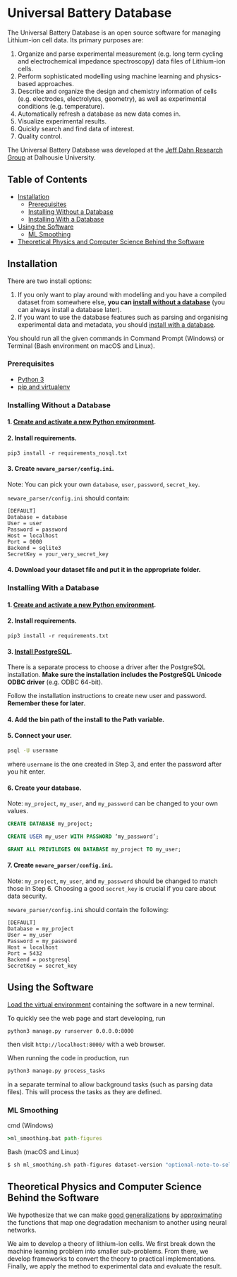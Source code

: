 # Universal Battery Database

The Universal Battery Database is an open source software for managing Lithium-ion cell data. Its primary purposes are:
1. Organize and parse experimental measurement (e.g. long term cycling and electrochemical impedance spectroscopy) data files of Lithium-ion cells.
2. Perform sophisticated modelling using machine learning and physics-based approaches.
3. Describe and organize the design and chemistry information of cells (e.g. electrodes, electrolytes, geometry), as well as experimental conditions (e.g. temperature).
4. Automatically refresh a database as new data comes in.
5. Visualize experimental results.
6. Quickly search and find data of interest.
7. Quality control.

The Universal Battery Database was developed at the [Jeff Dahn Research Group](https://www.dal.ca/diff/dahn/about.html) at Dalhousie University.

## Table of Contents

- [Installation](#installation)
  * [Prerequisites](#prerequisites)
  * [Installing Without a Database](#installing-without-a-database)
  * [Installing With a Database](#installing-with-a-database)
- [Using the Software](#using-the-software)
  * [ML Smoothing](#ml-smoothing)
- [Theoretical Physics and Computer Science Behind the Software](#theoretical-physics-and-computer-science-behind-the-software)

## Installation

There are two install options:
1. If you only want to play around with modelling and you have a compiled dataset from somewhere else, __you can [install without a database](#without-database-install)__ (you can always install a database later).
2. If you want to use the database features such as parsing and organising experimental data and metadata, you should [install with a database](#with-database-install).

You should run all the given commands in Command Prompt (Windows) or Terminal (Bash environment on macOS and Linux).

### Prerequisites

- [Python 3](https://www.python.org/downloads/)
- [pip and virtualenv](https://packaging.python.org/guides/installing-using-pip-and-virtual-environments/)

### Installing Without a Database

#### 1. [Create and activate a new Python environment](https://github.com/Samuel-Buteau/universal-battery-database/wiki/Creating-and-activating-a-new-Python-environment.).

#### 2. Install requirements.
```
pip3 install -r requirements_nosql.txt
```

#### 3. Create `neware_parser/config.ini`.

Note: You can pick your own `database`, `user`, `password`, `secret_key`.

`neware_parser/config.ini` should contain:

```
[DEFAULT]
Database = database
User = user
Password = password
Host = localhost
Port = 0000
Backend = sqlite3
SecretKey = your_very_secret_key
```

#### 4. Download your dataset file and put it in the appropriate folder.


### Installing With a Database

#### 1. [Create and activate a new Python environment](https://github.com/Samuel-Buteau/universal-battery-database/wiki/Creating-and-activating-a-new-Python-environment.).

#### 2. Install requirements.
```
pip3 install -r requirements.txt
```

#### 3. [Install PostgreSQL](https://www.2ndquadrant.com/en/blog/pginstaller-install-postgresql/).

There is a separate process to choose a driver after the PostgreSQL installation. **Make sure the installation includes the PostgreSQL Unicode ODBC driver** (e.g. ODBC 64-bit).

Follow the installation instructions to create new user and password. **Remember these for later**.

#### 4. Add the bin path of the install to the Path variable.

#### 5. Connect your user.
```bash
psql -U username
```
where `username` is the one created in Step 3, and enter the password after you hit enter.

#### 6. Create your database.

Note: `my_project`, `my_user`, and `my_password` can be changed to your own values.

```sql
CREATE DATABASE my_project;

CREATE USER my_user WITH PASSWORD ‘my_password’;

GRANT ALL PRIVILEGES ON DATABASE my_project TO my_user;
```

#### 7. Create `neware_parser/config.ini`.

Note:  `my_project`, `my_user`, and `my_password` should be changed to match those in Step 6. Choosing a good `secret_key` is crucial if you care about data security.

`neware_parser/config.ini` should contain the following:

```
[DEFAULT]
Database = my_project
User = my_user
Password = my_password
Host = localhost
Port = 5432
Backend = postgresql
SecretKey = secret_key
```

## Using the Software

[Load the virtual environment](https://github.com/Samuel-Buteau/universal-battery-database/wiki/Loading-a-Python-environment.) containing the software in a new terminal.

To quickly see the web page and start developing, run
```
python3 manage.py runserver 0.0.0.0:8000
```
then visit `http://localhost:8000/` with a web browser.

When running the code in production, run
```bash
python3 manage.py process_tasks
```
in a separate terminal to allow background tasks (such as parsing data files). This will process the tasks as they are defined.

### ML Smoothing
cmd (Windows)
```cmd
>ml_smoothing.bat path-figures
````

Bash (macOS and Linux)
```Bash
$ sh ml_smoothing.sh path-figures dataset-version "optional-note-to-self"
```

## Theoretical Physics and Computer Science Behind the Software

We hypothesize that we can make [good generalizations](https://github.com/Samuel-Buteau/universal-battery-database/wiki/Generalization-Criteria) by [approximating](https://github.com/Samuel-Buteau/universal-battery-database/wiki/The-Universal-Approximation-Theorem) the functions that map one degradation mechanism to another using neural networks. 

We aim to develop a theory of lithium-ion cells. We first break down the machine learning problem into smaller sub-problems. From there, we develop frameworks to convert the theory to practical implementations. Finally, we apply the method to experimental data and evaluate the result.
